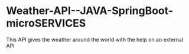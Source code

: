 # Weather-API--JAVA-SpringBoot-microSERVICES


This API gives the weather around the world with the help on an external API
